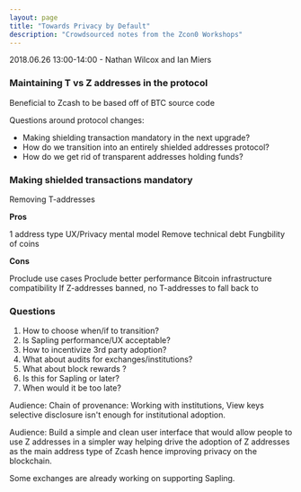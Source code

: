```yaml
---
layout: page
title: "Towards Privacy by Default"
description: "Crowdsourced notes from the Zcon0 Workshops"
---
```


2018.06.26 13:00-14:00 - Nathan Wilcox and Ian Miers

### Maintaining T vs Z addresses in the protocol

Beneficial to Zcash to be based off of BTC source code

Questions around protocol changes:

- Making shielding transaction mandatory in the next upgrade? 
- How do we transition into an entirely shielded addresses protocol? 
- How do we get rid of transparent addresses holding funds?

### Making shielded transactions mandatory

Removing T-addresses

**Pros** 

1 address type
UX/Privacy mental model
Remove technical debt 
Fungbility of coins 

**Cons**

Proclude use cases
Proclude better performance
Bitcoin infrastructure compatibility
If Z-addresses banned, no T-addresses to fall back to

### Questions

1. How to choose when/if to transition?
2. Is Sapling performance/UX acceptable?
3. How to incentivize 3rd party adoption?
4. What about audits for exchanges/institutions?
5. What about block rewards ? 
6. Is this for Sapling or later?
7. When would it be too late?

Audience: 
Chain of provenance: Working with institutions, View keys selective disclosure isn't enough for institutional adoption.

Audience: 
Build a simple and clean user interface that would allow people to use Z addresses in a simpler way helping drive the adoption of Z addresses as the main address type of Zcash hence improving privacy on the blockchain. 

Some exchanges are already working on supporting Sapling.
